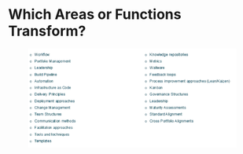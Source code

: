 # Which Areas or Functions Transform?

<figure><img src="../../.gitbook/assets/image (5) (1).png" alt=""><figcaption></figcaption></figure>
